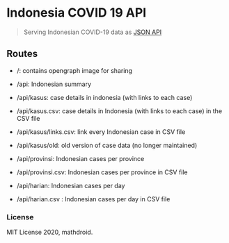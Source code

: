 # Indonesia COVID 19 API
> Serving Indonesian COVID-19 data as [JSON API](https://indonesia-covid-19.mathdro.id/)

## Routes

- /: contains opengraph image for sharing

- /api: Indonesian summary

- /api/kasus: case details in indonesia (with links to each case)

- /api/kasus.csv: case details in Indonesia (with links to each case) in the CSV file

- /api/kasus/links.csv: link every Indonesian case in CSV file

- /api/kasus/old: old version of case data (no longer maintained)

- /api/provinsi: Indonesian cases per province

- /api/provinsi.csv: Indonesian cases per province in CSV file

- /api/harian: Indonesian cases per day

- /api/harian.csv : Indonesian cases per day in CSV file

### License

MIT License 2020, mathdroid.
